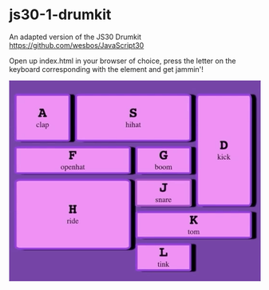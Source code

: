 # js30-1-drumkit
An adapted version of the JS30 Drumkit https://github.com/wesbos/JavaScript30

Open up index.html in your browser of choice, press the letter on the keyboard corresponding with the element and get jammin'!

![A demo of me pressing keyboard buttons, to animate boxes and play the sound of the drumkit](drumkit-finished.gif)
